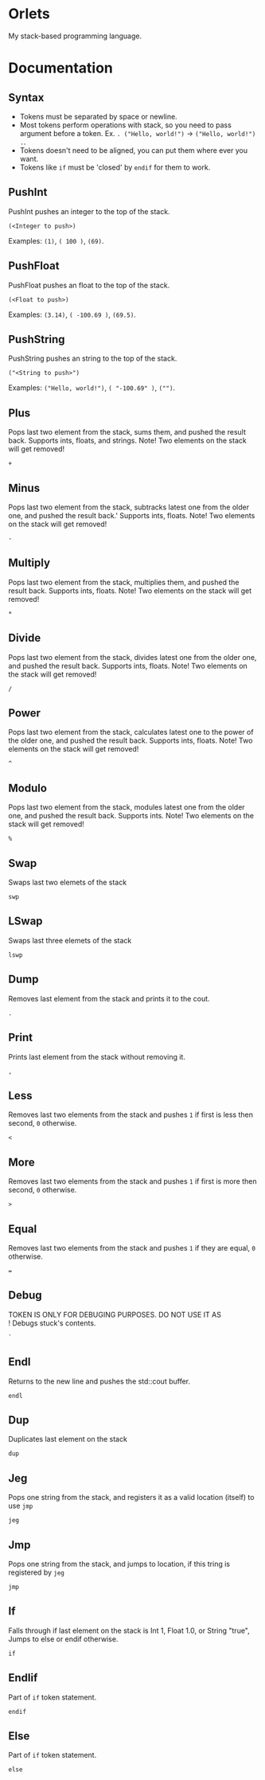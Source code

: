 # Orlets
My stack-based programming language.

# Documentation

## Syntax
* Tokens must be separated by space or newline.
* Most tokens perform operations with stack, so you need to pass argument before a token. Ex. `. ("Hello, world!")` -> `("Hello, world!") .`.
* Tokens doesn't need to be aligned, you can put them where ever you want.
* Tokens like `if` must be 'closed' by `endif` for them to work.

## PushInt
PushInt pushes an integer to the top of the stack.
```
(<Integer to push>)
```
Examples: `(1)`, `( 100 )`, `(69)`.

## PushFloat
PushFloat pushes an float to the top of the stack.
```
(<Float to push>)
```
Examples: `(3.14)`, `( -100.69 )`, `(69.5)`.

## PushString
PushString pushes an string to the top of the stack.
```
("<String to push>")
```
Examples: `("Hello, world!")`, `( "-100.69" )`, `("")`.

## Plus
Pops last two element from the stack, sums them, and pushed the result back.
Supports ints, floats, and strings.
Note! Two elements on the stack will get removed!
```
+
```

## Minus
Pops last two element from the stack, subtracks latest one from the older one, and pushed the result back.'
Supports ints, floats.
Note! Two elements on the stack will get removed!
```
-
```

## Multiply
Pops last two element from the stack, multiplies them, and pushed the result back.
Supports ints, floats.
Note! Two elements on the stack will get removed!
```
*
```

## Divide
Pops last two element from the stack, divides latest one from the older one, and pushed the result back.
Supports ints, floats.
Note! Two elements on the stack will get removed!
```
/
```

## Power
Pops last two element from the stack, calculates latest one to the power of the older one, and pushed the result back.
Supports ints, floats.
Note! Two elements on the stack will get removed!
```
^
```

## Modulo
Pops last two element from the stack, modules latest one from the older one, and pushed the result back.
Supports ints.
Note! Two elements on the stack will get removed!
```
%
```

## Swap
Swaps last two elemets of the stack
```
swp
```

## LSwap
Swaps last three elemets of the stack
```
lswp
```

## Dump
Removes last element from the stack and prints it to the cout.
```
.
```

## Print
Prints last element from the stack without removing it.
```
,
```

## Less
Removes last two elements from the stack and pushes `1` if first is less then second, `0` otherwise.
```
<
```

## More
Removes last two elements from the stack and pushes `1` if first is more then second, `0` otherwise.
```
>
```

## Equal
Removes last two elements from the stack and pushes `1` if they are equal, `0` otherwise.
```
=
```

## Debug
TOKEN IS ONLY FOR DEBUGING PURPOSES. DO NOT USE IT AS <br>!
Debugs stuck's contents.
```
`
```

## Endl
Returns to the new line and pushes the std::cout buffer.
```
endl
```

## Dup
Duplicates last element on the stack
```
dup
```

## Jeg
Pops one string from the stack, and registers it as a valid location (itself) to use `jmp`
```
jeg
```

## Jmp
Pops one string from the stack, and jumps to location, if this tring is registered by `jeg`
```
jmp
```

## If
Falls through if last element on the stack is Int 1, Float 1.0, or String "true", Jumps to else or endif otherwise.
```
if
```

## Endlif
Part of `if` token statement.
```
endif
```

## Else
Part of `if` token statement.
```
else
```
